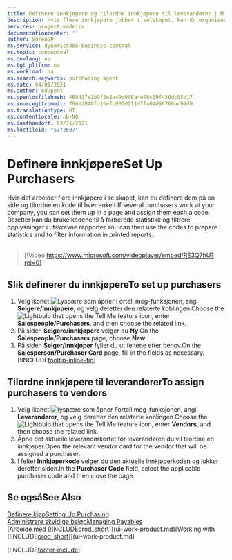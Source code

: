 ```yaml
---
title: Definere innkjøpere og tilordne innkjøpere til leverandører | Microsoft-dokumentasjon
description: Hvis flere innkjøpere jobber i selskapet, kan du organisere dem for statistisk analyse.
services: project-madeira
documentationcenter: ''
author: SorenGP
ms.service: dynamics365-business-central
ms.topic: conceptual
ms.devlang: na
ms.tgt_pltfrm: na
ms.workload: na
ms.search.keywords: purchasing agent
ms.date: 04/01/2021
ms.author: edupont
ms.openlocfilehash: 468437e1b9f2e2a49c008a4e78c59f436dc05b17
ms.sourcegitcommit: 766e2840fd16efb901d211d7fa64d96766ac99d9
ms.translationtype: HT
ms.contentlocale: nb-NO
ms.lasthandoff: 03/31/2021
ms.locfileid: "5772607"
---
```

# <a name="set-up-purchasers"></a><span data-ttu-id="54592-103">Definere innkjøpere</span><span class="sxs-lookup"><span data-stu-id="54592-103">Set Up Purchasers</span></span>
<span data-ttu-id="54592-104">Hvis det arbeider flere innkjøpere i selskapet, kan du definere dem på en side og tilordne en kode til hver enkelt.</span><span class="sxs-lookup"><span data-stu-id="54592-104">If several purchasers work at your company, you can set them up in a page and assign them each a code.</span></span> <span data-ttu-id="54592-105">Deretter kan du bruke kodene til å forberede statistikk og filtrere opplysninger i utskrevne rapporter.</span><span class="sxs-lookup"><span data-stu-id="54592-105">You can then use the codes to prepare statistics and to filter information in printed reports.</span></span><br><br>  

> [!Video https://www.microsoft.com/videoplayer/embed/RE3Q7hU?rel=0]

## <a name="to-set-up-purchasers"></a><span data-ttu-id="54592-106">Slik definerer du innkjøpere</span><span class="sxs-lookup"><span data-stu-id="54592-106">To set up purchasers</span></span>
1. <span data-ttu-id="54592-107">Velg ikonet ![Lyspære som åpner Fortell meg-funksjonen](media/ui-search/search_small.png "Fortell hva du vil gjøre"), angi **Selgere/innkjøpere**, og velg deretter den relaterte koblingen.</span><span class="sxs-lookup"><span data-stu-id="54592-107">Choose the ![Lightbulb that opens the Tell Me feature](media/ui-search/search_small.png "Tell me what you want to do") icon, enter **Salespeople/Purchasers**, and then choose the related link.</span></span>
2. <span data-ttu-id="54592-108">På siden **Selgere/innkjøpere** velger du **Ny**.</span><span class="sxs-lookup"><span data-stu-id="54592-108">On the **Salespeople/Purchasers** page, choose **New**.</span></span>
3. <span data-ttu-id="54592-109">På siden **Selger/innkjøper** fyller du ut feltene etter behov.</span><span class="sxs-lookup"><span data-stu-id="54592-109">On the **Salesperson/Purchaser Card** page, fill in the fields as necessary.</span></span> [!INCLUDE[tooltip-inline-tip](includes/tooltip-inline-tip_md.md)]

## <a name="to-assign-purchasers-to-vendors"></a><span data-ttu-id="54592-110">Tilordne innkjøpere til leverandører</span><span class="sxs-lookup"><span data-stu-id="54592-110">To assign purchasers to vendors</span></span>
1. <span data-ttu-id="54592-111">Velg ikonet ![lyspære som åpner Fortell meg-funksjonen](media/ui-search/search_small.png "Fortell hva du vil gjøre"), angi **Leverandører**, og velg deretter den relaterte koblingen.</span><span class="sxs-lookup"><span data-stu-id="54592-111">Choose the ![Lightbulb that opens the Tell Me feature](media/ui-search/search_small.png "Tell me what you want to do") icon, enter **Vendors**, and then choose the related link.</span></span>
2. <span data-ttu-id="54592-112">Åpne det aktuelle leverandørkortet for leverandøren du vil tilordne en innkjøper.</span><span class="sxs-lookup"><span data-stu-id="54592-112">Open the relevant vendor card for the vendor that will be assigned a purchaser.</span></span>
3. <span data-ttu-id="54592-113">I feltet **Innkjøperkode** velger du den aktuelle innkjøperkoden og lukker deretter siden.</span><span class="sxs-lookup"><span data-stu-id="54592-113">In the **Purchaser Code** field, select the applicable purchaser code and then close the page.</span></span>

## <a name="see-also"></a><span data-ttu-id="54592-114">Se også</span><span class="sxs-lookup"><span data-stu-id="54592-114">See Also</span></span>
[<span data-ttu-id="54592-115">Definere kjøp</span><span class="sxs-lookup"><span data-stu-id="54592-115">Setting Up Purchasing</span></span>](purchasing-setup-purchasing.md)  
[<span data-ttu-id="54592-116">Administrere skyldige beløp</span><span class="sxs-lookup"><span data-stu-id="54592-116">Managing Payables</span></span>](payables-manage-payables.md)  
<span data-ttu-id="54592-117">[Arbeide med [!INCLUDE[prod_short](includes/prod_short.md)]](ui-work-product.md)</span><span class="sxs-lookup"><span data-stu-id="54592-117">[Working with [!INCLUDE[prod_short](includes/prod_short.md)]](ui-work-product.md)</span></span>


[!INCLUDE[footer-include](includes/footer-banner.md)]